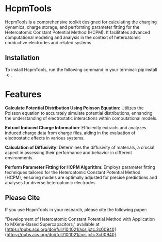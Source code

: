 # HcpmTools

HcpmTools is a comprehensive toolkit designed for calculating the charging dynamics, charge storage, and performing parameter fitting for the Heteroatomic Constant Potential Method (HCPM). It facilitates advanced computational modeling and analysis in the context of heteroatomic conductive electrodes and related systems.

## Installation

To install HcpmTools, run the following command in your terminal:
pip install -e .

# Features

**Calculate Potential Distribution Using Poisson Equation**: Utilizes the Poisson equation to accurately simulate potential distributions, enhancing the understanding of electrostatic interactions within computational models.

**Extract Induced Charge Information**: Efficiently extracts and analyzes induced charge data from charge files, aiding in the evaluation of electrostatic effects in various systems.

**Calculation of Diffusivity**: Determines the diffusivity of materials, a crucial aspect in assessing their performance and behavior in different environments.

**Perform Parameter Fitting for HCPM Algorithm**: Employs parameter fitting techniques tailored for the Heteroatomic Constant Potential Method (HCPM), ensuring models are optimally adjusted for precise predictions and analyses for diverse heteroatomic electrodes

## Please Cite

If you use HcpmTools in your research, please cite the following paper:

"Development of Heteroatomic Constant Potential Method with Application to MXene-Based Supercapacitors," available at [https://pubs.acs.org/doi/full/10.1021/acs.jctc.3c00940](https://pubs.acs.org/doi/full/10.1021/acs.jctc.3c00940).

